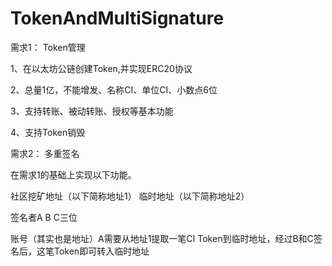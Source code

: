 # TokenAndMultiSignature
需求1： Token管理

1、在以太坊公链创建Token,并实现ERC20协议

2、总量1亿，不能增发、名称CI、单位CI、小数点6位

3、支持转账、被动转账、授权等基本功能

4、支持Token销毁

需求2： 多重签名

在需求1的基础上实现以下功能。

社区挖矿地址（以下简称地址1）
临时地址（以下简称地址2）

签名者A B C三位

账号（其实也是地址）A需要从地址1提取一笔CI Token到临时地址，经过B和C签名后，这笔Token即可转入临时地址
